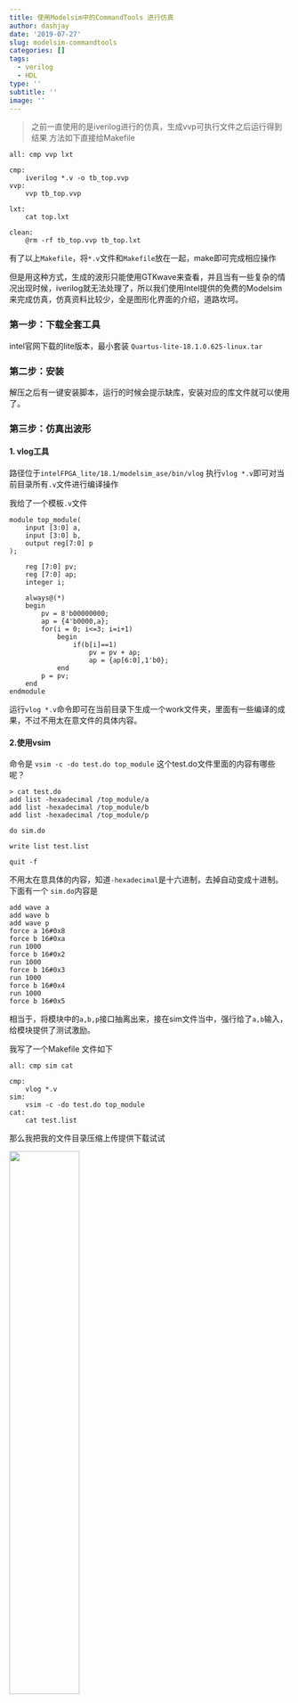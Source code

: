 ```yaml
---
title: 使用Modelsim中的CommandTools 进行仿真
author: dashjay
date: '2019-07-27'
slug: modelsim-commandtools
categories: []
tags:
  - verilog
  - HDL
type: ''
subtitle: ''
image: ''
---
```


> 之前一直使用的是iverilog进行的仿真，生成vvp可执行文件之后运行得到结果
方法如下直接给Makefile

```
all: cmp vvp lxt

cmp:
	iverilog *.v -o tb_top.vvp
vvp:
	vvp tb_top.vvp

lxt:
	cat top.lxt

clean:
	@rm -rf tb_top.vvp tb_top.lxt
```
有了以上`Makefile`，将`*.v`文件和`Makefile`放在一起，make即可完成相应操作

但是用这种方式，生成的波形只能使用GTKwave来查看，并且当有一些复杂的情况出现时候，iverilog就无法处理了，所以我们使用Intel提供的免费的Modelsim来完成仿真，仿真资料比较少，全是图形化界面的介绍，道路坎坷。

### 第一步：下载全套工具
intel官网下载的lite版本，最小套装
`Quartus-lite-18.1.0.625-linux.tar`

### 第二步：安装
解压之后有一键安装脚本，运行的时候会提示缺库，安装对应的库文件就可以使用了。

### 第三步：仿真出波形

#### 1. vlog工具
路径位于`intelFPGA_lite/18.1/modelsim_ase/bin/vlog`
执行`vlog *.v`即可对当前目录所有`.v`文件进行编译操作

我给了一个模板`.v`文件

```
module top_module(
	input [3:0] a,
	input [3:0] b,
	output reg[7:0] p
);

	reg [7:0] pv;
	reg [7:0] ap;
	integer i;

	always@(*)
	begin
		pv = 8'b00000000;
		ap = {4'b0000,a};
		for(i = 0; i<=3; i=i+1)
			begin
				if(b[i]==1)
					pv = pv + ap;
					ap = {ap[6:0],1'b0};
			end
		p = pv;
	end
endmodule
```
运行`vlog *.v`命令即可在当前目录下生成一个work文件夹，里面有一些编译的成果，不过不用太在意文件的具体内容。

#### 2.使用vsim
命令是 `vsim -c -do test.do top_module`
这个test.do文件里面的内容有哪些呢？

```
> cat test.do
add list -hexadecimal /top_module/a
add list -hexadecimal /top_module/b
add list -hexadecimal /top_module/p

do sim.do

write list test.list

quit -f
```
不用太在意具体的内容，知道`-hexadecimal`是十六进制，去掉自动变成十进制。
下面有一个 `sim.do`内容是

```
add wave a
add wave b
add wave p
force a 16#0x8
force b 16#0xa
run 1000
force b 16#0x2
run 1000
force b 16#0x3
run 1000
force b 16#0x4
run 1000
force b 16#0x5
```

相当于，将模块中的`a,b,p`接口抽离出来，接在sim文件当中，强行给了`a,b`输入，给模块提供了测试激励。

我写了一个Makefile 文件如下

```
all: cmp sim cat

cmp:
	vlog *.v
sim:
	vsim -c -do test.do top_module
cat:
	cat test.list
```

那么我把我的文件目录压缩上传提供下载试试


<img src="/post/2019-07-27-modelsim-commandtools.en_files/屏幕快照 2019-07-27 下午2.17.33.jpg" alt="" width="50%"/>

[文件下载](/post/2019-07-27-modelsim-commandtools.en_files/finaltest.zip)

```
.
├── Makefile
├── sim.do
├── test.do
└── top_module.v
```

谢谢